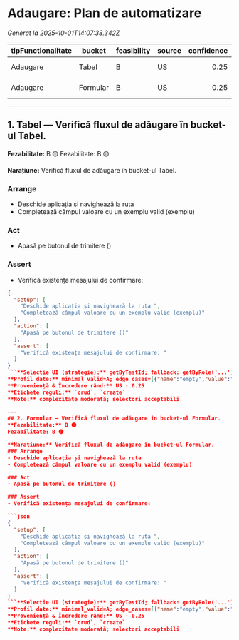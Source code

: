 # Adaugare: Plan de automatizare

_Generat la 2025-10-01T14:07:38.342Z_

| tipFunctionalitate | bucket | feasibility | source | confidence | rule_tags |
|---|---|---|---|---:|---|
| Adaugare | Tabel | B | US | 0.25 | crud, create |
| Adaugare | Formular | B | US | 0.25 | crud, create |

---
## 1. Tabel — Verifică fluxul de adăugare în bucket-ul Tabel.
**Fezabilitate:** B 🟡
Fezabilitate: B 🟡

**Narațiune:** Verifică fluxul de adăugare în bucket-ul Tabel.
### Arrange
- Deschide aplicația și navighează la ruta 
- Completează câmpul valoare cu un exemplu valid (exemplu)

### Act
- Apasă pe butonul de trimitere ()

### Assert
- Verifică existența mesajului de confirmare: 

```json
{
  "setup": [
    "Deschide aplicația și navighează la ruta ",
    "Completează câmpul valoare cu un exemplu valid (exemplu)"
  ],
  "action": [
    "Apasă pe butonul de trimitere ()"
  ],
  "assert": [
    "Verifică existența mesajului de confirmare: "
  ]
}
```**Selecție UI (strategie):** getByTestId; fallback: getByRole('...')|getByRole('*', { name: /.../i })|getByLabelText(/.../i)|getByPlaceholderText(/.../i)|locator('[id="..."]')|locator('[name="..."]')|locator('...') (sursă: project; încredere: 0.98)
**Profil date:** minimal_valid=A; edge_cases=[{"name":"empty","value":""},{"name":"whitespace","value":" "},{"name":"unicode","value":"Ăîșțâ"},{"name":"empty","value":""},{"name":"whitespace","value":" "},{"name":"unicode","value":"Ăîșțâ"},{"name":"sql_like","value":"' OR 1=1 --"},{"name":"xss_like","value":"<script>alert(1)</script>"}] (sursă: project; încredere: 0.90)
**Proveniență & Încredere rând:** US · 0.25
**Etichete reguli:** `crud`, `create`
**Note:** complexitate moderată; selectori acceptabili

---
## 2. Formular — Verifică fluxul de adăugare în bucket-ul Formular.
**Fezabilitate:** B 🟡
Fezabilitate: B 🟡

**Narațiune:** Verifică fluxul de adăugare în bucket-ul Formular.
### Arrange
- Deschide aplicația și navighează la ruta 
- Completează câmpul valoare cu un exemplu valid (exemplu)

### Act
- Apasă pe butonul de trimitere ()

### Assert
- Verifică existența mesajului de confirmare: 

```json
{
  "setup": [
    "Deschide aplicația și navighează la ruta ",
    "Completează câmpul valoare cu un exemplu valid (exemplu)"
  ],
  "action": [
    "Apasă pe butonul de trimitere ()"
  ],
  "assert": [
    "Verifică existența mesajului de confirmare: "
  ]
}
```**Selecție UI (strategie):** getByTestId; fallback: getByRole('...')|getByRole('*', { name: /.../i })|getByLabelText(/.../i)|getByPlaceholderText(/.../i)|locator('[id="..."]')|locator('[name="..."]')|locator('...') (sursă: project; încredere: 0.98)
**Profil date:** minimal_valid=A; edge_cases=[{"name":"empty","value":""},{"name":"whitespace","value":" "},{"name":"unicode","value":"Ăîșțâ"},{"name":"empty","value":""},{"name":"whitespace","value":" "},{"name":"unicode","value":"Ăîșțâ"},{"name":"sql_like","value":"' OR 1=1 --"},{"name":"xss_like","value":"<script>alert(1)</script>"}] (sursă: project; încredere: 0.90)
**Proveniență & Încredere rând:** US · 0.25
**Etichete reguli:** `crud`, `create`
**Note:** complexitate moderată; selectori acceptabili

